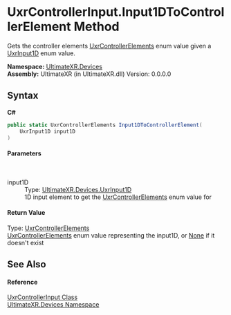 # UxrControllerInput.Input1DToControllerElement Method 
 

Gets the controller elements <a href="T_UltimateXR_Devices_UxrControllerElements">UxrControllerElements</a> enum value given a <a href="T_UltimateXR_Devices_UxrInput1D">UxrInput1D</a> enum value.

**Namespace:**&nbsp;<a href="N_UltimateXR_Devices">UltimateXR.Devices</a><br />**Assembly:**&nbsp;UltimateXR (in UltimateXR.dll) Version: 0.0.0.0

## Syntax

**C#**<br />
``` C#
public static UxrControllerElements Input1DToControllerElement(
	UxrInput1D input1D
)
```


#### Parameters
&nbsp;<dl><dt>input1D</dt><dd>Type: <a href="T_UltimateXR_Devices_UxrInput1D">UltimateXR.Devices.UxrInput1D</a><br />1D input element to get the <a href="T_UltimateXR_Devices_UxrControllerElements">UxrControllerElements</a> enum value for</dd></dl>

#### Return Value
Type: <a href="T_UltimateXR_Devices_UxrControllerElements">UxrControllerElements</a><br /><a href="T_UltimateXR_Devices_UxrControllerElements">UxrControllerElements</a> enum value representing the input1D, or <a href="T_UltimateXR_Devices_UxrControllerElements">None</a> if it doesn't exist

## See Also


#### Reference
<a href="T_UltimateXR_Devices_UxrControllerInput">UxrControllerInput Class</a><br /><a href="N_UltimateXR_Devices">UltimateXR.Devices Namespace</a><br />
